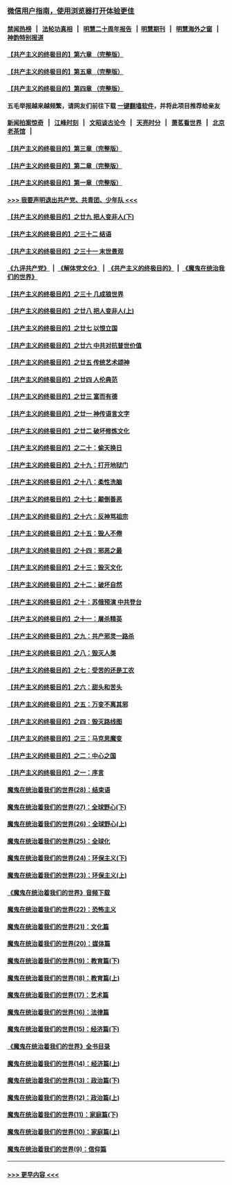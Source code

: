 ### [微信用户指南，使用浏览器打开体验更佳](https://github.com/gfw-breaker/banned-news1/blob/master/indexes/wechat-guide.md?t=0)
#### [禁闻热榜](热点新闻.md?t=0)  &nbsp;&nbsp;|&nbsp;&nbsp; [法轮功真相](https://github.com/gfw-breaker/truth/blob/master/README.md?t=0) &nbsp;&nbsp;|&nbsp;&nbsp; [明慧二十周年报告](https://github.com/gfw-breaker/mh-reports/blob/master/README.md?t=0) &nbsp;&nbsp;|&nbsp;&nbsp;[明慧期刊](https://github.com/gfw-breaker/mh-qikan) &nbsp;&nbsp;|&nbsp;&nbsp; [明慧海外之窗](https://github.com/gfw-breaker/mh-news/blob/master/README.md?t=0) &nbsp;&nbsp;|&nbsp;&nbsp; [神韵特别报道](https://github.com/gfw-breaker/mh-news/blob/master/shenyun.md?t=0)
#### [【共产主义的终极目的】第六章 （完整版）](../pages/nsc422/n11428913.md?t=02152011) 
#### [【共产主义的终极目的】第五章 （完整版）](../pages/nsc422/n11428912.md?t=02152011) 
#### [【共产主义的终极目的】第四章 （完整版）](../pages/nsc422/n11428907.md?t=02152011) 
#### 五毛举报越来越频繁，请网友们前往下载 [一键翻墙软件](https://github.com/gfw-breaker/ssr-accounts)，并将此项目推荐给亲友
#### [新闻拍案惊奇](https://github.com/gfw-breaker/banned-news1/blob/master/pages/link4.md) &nbsp;&nbsp;|&nbsp;&nbsp; [江峰时刻](https://github.com/gfw-breaker/banned-news1/blob/master/pages/link4.md) &nbsp;&nbsp;|&nbsp;&nbsp; [文昭谈古论今](https://github.com/gfw-breaker/banned-news1/blob/master/pages/link4.md) &nbsp;&nbsp;|&nbsp;&nbsp; [天亮时分](https://github.com/gfw-breaker/banned-news1/blob/master/pages/link4.md) &nbsp;&nbsp;|&nbsp;&nbsp; [萧茗看世界](https://github.com/gfw-breaker/banned-news1/blob/master/pages/link4.md) &nbsp;&nbsp;|&nbsp;&nbsp; [北京老茶馆](https://github.com/gfw-breaker/banned-news1/blob/master/pages/link4.md) &nbsp;&nbsp;|&nbsp;&nbsp; 
#### [【共产主义的终极目的】第三章（完整版）](../pages/nsc422/n11428848.md?t=02152011) 
#### [【共产主义的终极目的】第二章（完整版）](../pages/nsc422/n11428831.md?t=02152011) 
#### [【共产主义的终极目的】第一章（完整版）](../pages/nsc422/n11417651.md?t=02152011) 
#### [>>> 我要声明退出共产党、共青团、少年队 <<<](https://github.com/begood0513/goodnews/blob/master/quit/letter.md) 
#### [【共产主义的终极目的】之廿九 把人变非人(下)](../pages/nsc422/n11344140.md?t=02152011) 
#### [【共产主义的终极目的】之三十二 结语](../pages/nsc422/n11360535.md?t=02152011) 
#### [【共产主义的终极目的】之三十一 末世景观](../pages/nsc422/n11351129.md?t=02152011) 
#### [《九评共产党》](https://github.com/begood0513/9ping.md/blob/master/README.md) &nbsp;|&nbsp; [《解体党文化》](../../../../jtdwh.md/blob/master/README.md)  &nbsp;|&nbsp; [《共产主义的终极目的》](../../../../gczydzjmd.md/blob/master/README.md) &nbsp;|&nbsp; [《魔鬼在统治我们的世界》](../../../../mgztzwmdsj.md/blob/master/README.md) 
#### [【共产主义的终极目的】之三十 几成狼世界](../pages/nsc422/n11348280.md?t=02152011) 
#### [【共产主义的终极目的】之廿八 把人变非人(上)](../pages/nsc422/n11340492.md?t=02152011) 
#### [【共产主义的终极目的】之廿七 以恨立国](../pages/nsc422/n11336944.md?t=02152011) 
#### [【共产主义的终极目的】之廿六 中共对抗普世价值](../pages/nsc422/n11324785.md?t=02152011) 
#### [【共产主义的终极目的】之廿五 传统艺术颂神](../pages/nsc422/n11296396.md?t=02152011) 
#### [【共产主义的终极目的】之廿四 人伦典范](../pages/nsc422/n11296397.md?t=02152011) 
#### [【共产主义的终极目的】之廿三 富而有德](../pages/nsc422/n11283598.md?t=02152011) 
#### [【共产主义的终极目的】之廿一 神传语言文字](../pages/nsc422/n11263265.md?t=02152011) 
#### [【共产主义的终极目的】之廿二 破坏修炼文化](../pages/nsc422/n11245728.md?t=02152011) 
#### [【共产主义的终极目的】之二十：偷天换日](../pages/nsc422/n11238846.md?t=02152011) 
#### [【共产主义的终极目的】之十九：打开地狱门](../pages/nsc422/n11206376.md?t=02152011) 
#### [【共产主义的终极目的】之十八：柔性洗脑](../pages/nsc422/n11199994.md?t=02152011) 
#### [【共产主义的终极目的】之十七：颠倒善恶](../pages/nsc422/n11179782.md?t=02152011) 
#### [【共产主义的终极目的】之十六：反神骂祖宗](../pages/nsc422/n11166798.md?t=02152011) 
#### [【共产主义的终极目的】之十五：毁人不倦](../pages/nsc422/n11166792.md?t=02152011) 
#### [【共产主义的终极目的】之十四：邪恶之最](../pages/nsc422/n11150249.md?t=02152011) 
#### [【共产主义的终极目的】之十三：毁灭文化](../pages/nsc422/n11135227.md?t=02152011) 
#### [【共产主义的终极目的】之十二：破坏自然](../pages/nsc422/n11135214.md?t=02152011) 
#### [【共产主义的终极目的】之十：苏俄预演 中共登台](../pages/nsc422/n11118424.md?t=02152011) 
#### [【共产主义的终极目的】之十一：屠杀精英](../pages/nsc422/n11118442.md?t=02152011) 
#### [【共产主义的终极目的】之九：共产邪灵一路杀](../pages/nsc422/n11114139.md?t=02152011) 
#### [【共产主义的终极目的】之八：毁灭人类](../pages/nsc422/n11108503.md?t=02152011) 
#### [【共产主义的终极目的】之七：受苦的还是工农](../pages/nsc422/n11101809.md?t=02152011) 
#### [【共产主义的终极目的】之六：甜头和苦头](../pages/nsc422/n11096971.md?t=02152011) 
#### [【共产主义的终极目的】之五：万变不离其邪](../pages/nsc422/n11091285.md?t=02152011) 
#### [【共产主义的终极目的】之四：毁灭路线图](../pages/nsc422/n11086284.md?t=02152011) 
#### [【共产主义的终极目的】之三：马克思魔变](../pages/nsc422/n11061941.md?t=02152011) 
#### [【共产主义的终极目的】之二：中心之国](../pages/nsc422/n11047728.md?t=02152011) 
#### [【共产主义的终极目的】之一：序言](../pages/nsc422/n11086077.md?t=02152011) 
#### [魔鬼在统治着我们的世界(28)：结束语](../pages/nsc422/n10936246.md?t=02152011) 
#### [魔鬼在统治着我们的世界(27)：全球野心(下)](../pages/nsc422/n10928319.md?t=02152011) 
#### [魔鬼在统治着我们的世界(26)：全球野心(上)](../pages/nsc422/n10900318.md?t=02152011) 
#### [魔鬼在统治着我们的世界(25)：全球化](../pages/nsc422/n10788205.md?t=02152011) 
#### [魔鬼在统治着我们的世界(24)：环保主义(下)](../pages/nsc422/n10695307.md?t=02152011) 
#### [魔鬼在统治着我们的世界(23)：环保主义(上)](../pages/nsc422/n10688613.md?t=02152011) 
#### [《魔鬼在统治着我们的世界》音频下载](../pages/nsc422/n10635553.md?t=02152011) 
#### [魔鬼在统治着我们的世界(22)：恐怖主义](../pages/nsc422/n10614727.md?t=02152011) 
#### [魔鬼在统治着我们的世界(21)：文化篇](../pages/nsc422/n10597706.md?t=02152011) 
#### [魔鬼在统治着我们的世界(20)：媒体篇](../pages/nsc422/n10586579.md?t=02152011) 
#### [魔鬼在统治着我们的世界(19)：教育篇(下)](../pages/nsc422/n10564808.md?t=02152011) 
#### [魔鬼在统治着我们的世界(18)：教育篇(上)](../pages/nsc422/n10526970.md?t=02152011) 
#### [魔鬼在统治着我们的世界(17)：艺术篇](../pages/nsc422/n10499093.md?t=02152011) 
#### [魔鬼在统治着我们的世界(16)：法律篇](../pages/nsc422/n10485969.md?t=02152011) 
#### [魔鬼在统治着我们的世界(15)：经济篇(下)](../pages/nsc422/n10469975.md?t=02152011) 
#### [《魔鬼在统治着我们的世界》全书目录](../pages/nsc422/n10464261.md?t=02152011) 
#### [魔鬼在统治着我们的世界(14)：经济篇(上)](../pages/nsc422/n10457370.md?t=02152011) 
#### [魔鬼在统治着我们的世界(13)：政治篇(下)](../pages/nsc422/n10448270.md?t=02152011) 
#### [魔鬼在统治着我们的世界(12)：政治篇(上)](../pages/nsc422/n10444576.md?t=02152011) 
#### [魔鬼在统治着我们的世界(11)：家庭篇(下)](../pages/nsc422/n10440961.md?t=02152011) 
#### [魔鬼在统治着我们的世界(10)：家庭篇(上)](../pages/nsc422/n10435448.md?t=02152011) 
#### [魔鬼在统治着我们的世界(9)：信仰篇](../pages/nsc422/n10432159.md?t=02152011) 

----
#### [ >>> 更早内容 <<< ](../indexes/nsc422-earlier.md)
